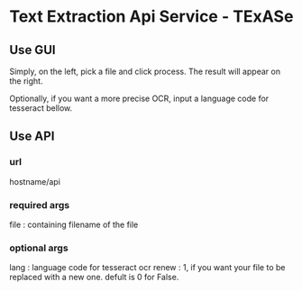 # Text Extraction Api Service - TExASe

## Use GUI
Simply, on the left, pick a file and click process. The result will appear on the right.

Optionally, if you want a more precise OCR, input a language code for tesseract bellow.

## Use API

### url
hostname/api

### required args
file : containing filename of the file

### optional args

lang : language code for tesseract ocr
renew : 1, if you want your file to be replaced with a new one. defult is 0 for False.
    
